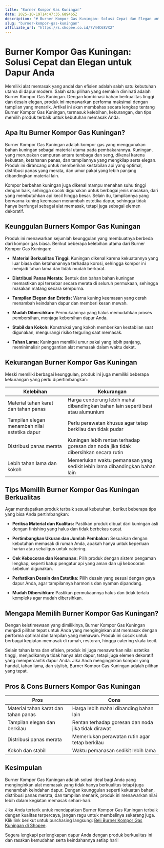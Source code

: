 ```yaml
---
title: "Burner Kompor Gas Kuningan"
date: 2025-10-19T14:47:35.689465Z
description: "# Burner Kompor Gas Kuningan: Solusi Cepat dan Elegan untuk Dapur Anda..."
slug: "burner-kompor-gas-kuningan"
affiliate_url: "https://s.shopee.co.id/7V44C68VX2"
---
```

# Burner Kompor Gas Kuningan: Solusi Cepat dan Elegan untuk Dapur Anda

Memiliki alat memasak yang andal dan efisien adalah salah satu kebutuhan utama di dapur modern. Salah satu pilihan yang semakin diminati adalah Burner Kompor Gas Kuningan. Dengan kombinasi bahan berkualitas tinggi dan desain elegan, produk ini menawarkan performa maksimal dengan tampilan yang menarik. Artikel ini akan membahas secara lengkap tentang Burner Kompor Gas Kuningan, termasuk kelebihan, kekurangan, dan tips memilih produk terbaik untuk kebutuhan memasak Anda.

## Apa Itu Burner Kompor Gas Kuningan?

Burner Kompor Gas Kuningan adalah kompor gas yang menggunakan bahan kuningan sebagai material utama pada pembakarannya. Kuningan, yang merupakan campuran antara tembaga dan seng, dikenal karena kekuatan, ketahanan panas, dan tampilannya yang mengkilap serta elegan. Produk ini dirancang untuk memberikan kestabilan api yang optimal, distribusi panas yang merata, dan umur pakai yang lebih panjang dibandingkan material lain.

Kompor berbahan kuningan juga dikenal mampu menahan suhu tinggi dengan baik, sehingga cocok digunakan untuk berbagai jenis masakan, dari yang membutuhkan api kecil hingga besar. Selain itu, tampilannya yang berwarna kuning keemasan menambah estetika dapur, sehingga tidak hanya berfungsi sebagai alat memasak, tetapi juga sebagai elemen dekoratif.

## Keunggulan Burners Kompor Gas Kuningan

Produk ini menawarkan sejumlah keunggulan yang membuatnya berbeda dari kompor gas biasa. Berikut beberapa kelebihan utama dari Burner Kompor Gas Kuningan:

- **Material Berkualitas Tinggi:** Kuningan dikenal karena kekuatannya yang luar biasa dan ketahanannya terhadap korosi, sehingga kompor ini menjadi tahan lama dan tidak mudah berkarat.
  
- **Distribusi Panas Merata:** Bentuk dan bahan bahan kuningan memastikan api tersebar secara merata di seluruh permukaan, sehingga masakan matang secara sempurna.

- **Tampilan Elegan dan Estetis:** Warna kuning keemasan yang cerah menambah keindahan dapur dan memberi kesan mewah.

- **Mudah Dibersihkan:** Permukaannya yang halus memudahkan proses pembersihan, menjaga kebersihan dapur Anda.

- **Stabil dan Kokoh:** Konstruksi yang kokoh memberikan kestabilan saat digunakan, mengurangi risiko terguling saat memasak.

- **Tahan Lama:** Kuningan memiliki umur pakai yang lebih panjang, meminimalisir penggantian alat memasak dalam waktu dekat.

## Kekurangan Burner Kompor Gas Kuningan

Meski memiliki berbagai keunggulan, produk ini juga memiliki beberapa kekurangan yang perlu dipertimbangkan:

| Kelebihan | Kekurangan |
|--------------|--------------|
| Material tahan karat dan tahan panas | Harga cenderung lebih mahal dibandingkan bahan lain seperti besi atau alumunium |
| Tampilan elegan menambah nilai estetika dapur | Perlu perawatan khusus agar tetap berkilau dan tidak pudar |
| Distribusi panas merata | Kuningan lebih rentan terhadap goresan dan noda jika tidak dibersihkan secara rutin |
| Lebih tahan lama dan kokoh | Memerlukan waktu pemanasan yang sedikit lebih lama dibandingkan bahan lain |

## Tips Memilih Burner Kompor Gas Kuningan Berkualitas

Agar mendapatkan produk terbaik sesuai kebutuhan, berikut beberapa tips yang bisa Anda pertimbangkan:

- **Periksa Material dan Kualitas:** Pastikan produk dibuat dari kuningan asli dengan finishing yang halus dan tidak berbekas cacat.

- **Pertimbangkan Ukuran dan Jumlah Pembakar:** Sesuaikan dengan kebutuhan memasak di rumah Anda, apakah hanya untuk keperluan harian atau sekaligus untuk catering.

- **Cek Kebocoran dan Keamanan:** Pilih produk dengan sistem pengaman lengkap, seperti katup pengatur api yang aman dan uji kebocoran sebelum digunakan.

- **Perhatikan Desain dan Estetika:** Pilih desain yang sesuai dengan gaya dapur Anda, agar tampilannya harmonis dan nyaman dipandang.

- **Mudah Dibersihkan:** Pastikan permukaannya halus dan tidak terlalu kompleks agar mudah dibersihkan.

## Mengapa Memilih Burner Kompor Gas Kuningan?

Dengan keistimewaan yang dimilikinya, Burner Kompor Gas Kuningan menjadi pilihan tepat untuk Anda yang menginginkan alat memasak dengan performa optimal dan tampilan yang menawan. Produk ini cocok untuk berbagai kegiatan memasak di rumah, restoran, hingga catering skala kecil.

Selain tahan lama dan efisien, produk ini juga menawarkan nilai estetika tinggi, menjadikannya tidak hanya alat dapur, tetapi juga elemen dekoratif yang mempercantik dapur Anda. Jika Anda menginginkan kompor yang handal, tahan lama, dan stylish, Burner Kompor Gas Kuningan adalah pilihan yang tepat.

## Pros & Cons Burners Kompor Gas Kuningan

| Pros | Cons |
|-------|--------|
| Material tahan karat dan tahan panas | Harga lebih mahal dibanding bahan lain |
| Tampilan elegan dan berkilau | Rentan terhadap goresan dan noda jika tidak dirawat | 
| Distribusi panas merata | Memerlukan perawatan rutin agar tetap berkilau |
| Kokoh dan stabil | Waktu pemanasan sedikit lebih lama |

## Kesimpulan

Burner Kompor Gas Kuningan adalah solusi ideal bagi Anda yang menginginkan alat memasak yang tidak hanya berkualitas tetapi juga menambah keindahan dapur. Dengan keunggulan seperti kekuatan bahan, distribusi panas merata, dan tampilan menarik, produk ini menawarkan nilai lebih dalam kegiatan memasak sehari-hari.

Jika Anda tertarik untuk mendapatkan Burner Kompor Gas Kuningan terbaik dengan kualitas terpercaya, jangan ragu untuk membelinya sekarang juga. Klik link berikut untuk purchasing langsung: [Beli Burner Kompor Gas Kuningan di Shopee](https://s.shopee.co.id/7V44C68VX2).

Segera lengkapi perlengkapan dapur Anda dengan produk berkualitas ini dan rasakan kemudahan serta keindahannya setiap hari!
